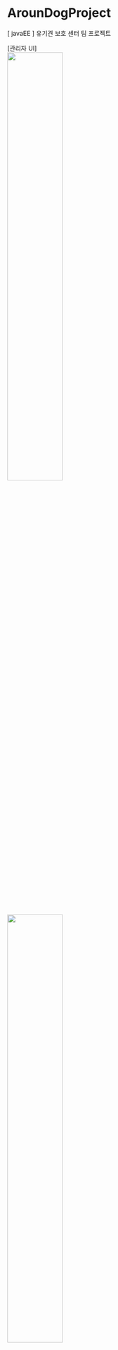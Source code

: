 # ArounDogProject
[ javaEE ] 유기견 보호 센터 팀 프로젝트

[관리자 UI]<br>
<img width="50%" src="https://postfiles.pstatic.net/MjAxOTA1MDZfMTg5/MDAxNTU3MTI3MjU1NjI0.5IGI4-eZcrNq4eo3P63-XtO2nQB_fLmfKaVU3E7mhrUg.1f5TXRpW4fSjwcupJCuHzbTX0M1aj-aUVOj_5DJba0sg.PNG.kwjing93/image.png?type=w966">

<img width="50%" src="https://postfiles.pstatic.net/MjAxOTA1MDZfMjU5/MDAxNTU3MTI3MzMyNDM4.EwMY-8areiKw4F2aqqQLfGIakmDPy4TyuOauuFmHeEkg.mTFoRwk-gAAl8Rp1CLYdwoMYCMIL8n8f6YkcPhVMHPkg.PNG.kwjing93/image.png?type=w966">

<img width="50%" src="https://postfiles.pstatic.net/MjAxOTA1MDZfMjU3/MDAxNTU3MTI3MzU2Mzc4.4pTRFInhogTyDOBkGEC6diyIrxrLlOCvDg3IIAqjNAkg.TO-LTWZ0Al3tavMCGpiG7PfpRdXM6OIquiwQqIt_YQYg.PNG.kwjing93/image.png?type=w966">

<img width="50%" src="https://postfiles.pstatic.net/MjAxOTA1MDZfMjE3/MDAxNTU3MTI3NTIyNDQ1.XoGf188WMH2h-afo17Hi8IFC2_8SiKbdXIa7Q7lRkegg.Mi97ieEweP1dszJrD7uOIXBTaODSzP9tHEfhHMDBJXcg.PNG.kwjing93/image.png?type=w966">

<img width="50%" src="https://postfiles.pstatic.net/MjAxOTA1MDZfOSAg/MDAxNTU3MTI3NTg0OTUx.1mgYVBhkjwgng5KouyqJUi3egDQKfx4-0IH2EugW6tkg.GbezqDCQkM4JvzKBszeJuARsGJmrF9yudoeanlYVRtcg.PNG.kwjing93/image.png?type=w966">

<img width="50%" src="https://postfiles.pstatic.net/MjAxOTA1MDZfMjM2/MDAxNTU3MTI3NjM1NzQ0.Ag5YjR3iJGiz1x5kscksna2Db1elUM-1Q9Iej0AljjAg.Rkr7X2huGovEe-HcO2CZnG4JqEpu6hi_Flh8-GoKXcsg.PNG.kwjing93/image.png?type=w966">

<br>[유저 UI]<br>
<img width="50%" src="https://postfiles.pstatic.net/MjAxOTA1MDZfMjU1/MDAxNTU3MTI3NjgwNTcy.SPEU5HmwgGdhb0eEkwSKd4cZcM_uSIMQZIWIYyi2p98g.-97G_57HhyIrAdI_MAjf6cHQSaRzIz8yTpmieF9yPqkg.PNG.kwjing93/image.png?type=w966">

<img width="50%" src="https://postfiles.pstatic.net/MjAxOTA1MDZfMTIx/MDAxNTU3MTI3NzA5NjY4.2dH80AWxSMVupOk6J5eFH3IA5QfRWdRWmsuis6CTD1kg.NiPo1CG7_nkMO89uFj6GiDnlyXQTIHOy6Xz_CzdSv0gg.PNG.kwjing93/image.png?type=w966">

<img width="50%" src="https://postfiles.pstatic.net/MjAxOTA1MDZfNjYg/MDAxNTU3MTI3NzU2NzM0.Wcrio3O_70yGNnLUyH8YPu6wHFExKJhKR9EpF2cF6Fwg.-xCVO79tYiPQdTdJlqYbbkKAPtUBlFoVvNbaCBoAxWIg.PNG.kwjing93/image.png?type=w966">

<img width="50%" src="https://postfiles.pstatic.net/MjAxOTA1MDZfMjQ0/MDAxNTU3MTI4MDcyMjg0.apW1XEy3QwoHWzT_mT6WkRrIXus4gAMPu31CQuhPLJ0g.U8p-2acf8bLPCrrSCAMlVKebyiaWfULk1HulMQi5efAg.PNG.kwjing93/image.png?type=w966">

<img width="50%" src="https://postfiles.pstatic.net/MjAxOTA1MDZfODYg/MDAxNTU3MTI4MTI0NzA3.C3hRtutkIHTyMQbizK5rKEt7qFBx_P2vCpKLoikOWjwg.p72SVRVzeK2S65BwG7YXYe6Vibe11668wRYHXGwE1e4g.PNG.kwjing93/image.png?type=w966">



